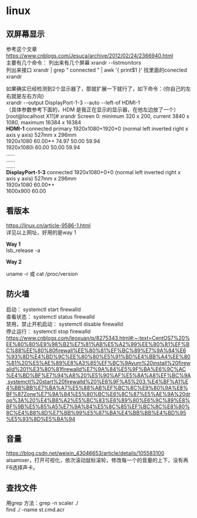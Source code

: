 # linux

## 双屏幕显示
参考这个文章  
https://www.cnblogs.com/Jesuca/archive/2012/02/24/2366940.html  
主要有几个命令：
列出来有几个屏幕   xrandr --listmonitors  
列出来接口   xrandr | grep " connected " | awk '{ print$1 }'
找里面的conected    xrandr  

如果确实已经检测到2个显示器了，那就扩展一下就行了，如下命令：(你自己的左右就是左右方向)  
xrandr --output DisplayPort-1-3 --auto --left-of HDMI-1   
（具体参数参考下面的，HDM 是我正在显示的显示器，在他左边放了一个）  
[root@localhost X11]# xrandr
Screen 0: minimum 320 x 200, current 3840 x 1080, maximum 16384 x 16384  
**HDMI-1** connected primary 1920x1080+1920+0 (normal left inverted right x axis y axis) 527mm x 296mm  
   1920x1080     60.00*+  74.97    50.00    59.94    
   1920x1080i    60.00    50.00    59.94    
......  
......  
......  
**DisplayPort-1-3** connected 1920x1080+0+0 (normal left inverted right x axis y axis) 527mm x 296mm  
   1920x1080     60.00*+  
   1600x900      60.00    


## 看版本
https://linux.cn/article-9586-1.html  
详见以上网址，好用的是way 1  

**Way 1**  
lsb_release -a  

**Way 2** 

uname -r 或 cat /proc/version  

## 防火墙
启动： systemctl start firewalld  
查看状态： systemctl status firewalld   
禁用，禁止开机启动： systemctl disable firewalld  
停止运行： systemctl stop firewalld  
https://www.cnblogs.com/leoxuan/p/8275343.html#:~:text=CentOS7%20%EE%80%80%E9%98%B2%E7%81%AB%E5%A2%99%EE%80%81%EF%BC%88%EE%80%80firewall%EE%80%81%EF%BC%89%E7%9A%84%E6%93%8D%E4%BD%9C%EE%80%80%E5%91%BD%E4%BB%A4%EE%80%81%20%E5%AE%89%E8%A3%85%EF%BC%9Ayum%20install%20firewalld%201%E3%80%81firewalld%E7%9A%84%E5%9F%BA%E6%9C%AC%E4%BD%BF%E7%94%A8%20%E5%90%AF%E5%8A%A8%EF%BC%9A,systemctl%20start%20firewalld%20%E6%9F%A5%203.%E4%BF%A1%E4%BB%BB%E7%BA%A7%E5%88%AB%EF%BC%8C%E9%80%9A%E8%BF%87Zone%E7%9A%84%E5%80%BC%E6%8C%87%E5%AE%9A%20drop%3A%20%E4%B8%A2%E5%BC%83%E6%89%80%E6%9C%89%E8%BF%9B%E5%85%A5%E7%9A%84%E5%8C%85%EF%BC%8C%E8%80%8C%E4%B8%8D%E7%BB%99%E5%87%BA%E4%BB%BB%E4%BD%95%E5%93%8D%E5%BA%94  


## 音量
https://blog.csdn.net/weixin_43046653/article/details/105583100  
alsamixer，打开可视化，依次滚动鼠标滚轮，修改每一个的音量的上下，没有再F6选择声卡。

## 查找文件
用grep 方法：grep -n scaler ./  
find ./ -name st.cmd.acr
